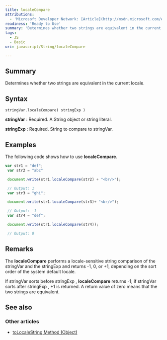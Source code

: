 ```yaml
---
title: localeCompare
attributions:
  - 'Microsoft Developer Network: [Article](http://msdn.microsoft.com/en-us/library/ie/62b7ahzy(v=vs.94).aspx)'
readiness: 'Ready to Use'
summary: 'Determines whether two strings are equivalent in the current locale.'
tags:
  - JS
  - Basic
uri: javascript/String/localeCompare

---
```

## Summary

Determines whether two strings are equivalent in the current locale.

## Syntax

    stringVar.localeCompare( stringExp )

**stringVar**
:   Required. A String object or string literal.

**stringExp**
:   Required. String to compare to stringVar.

## Examples

The following code shows how to use **localeCompare**.

``` js
var str1 = "def";
 var str2 = "abc"

 document.write(str1.localeCompare(str2) + "<br/>");

 // Output: 1
 var str3 = "ghi";

 document.write(str1.localeCompare(str3)+ "<br/>");

 // Output: -1
 var str4 = "def";

 document.write(str1.localeCompare(str4));

 // Output: 0
```

## Remarks

The **localeCompare** performs a locale-sensitive string comparison of the stringVar and the stringExp and returns -1, 0, or +1, depending on the sort order of the system default locale.

If stringVar sorts before stringExp , **localeCompare** returns -1; if stringVar sorts after stringExp , +1 is returned. A return value of zero means that the two strings are equivalent.

## See also

### Other articles

-   [toLocaleString Method (Object)](/javascript/Object/toLocaleString)

